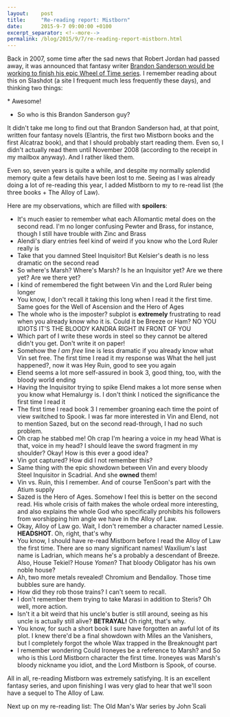 ```yaml
---
layout:    post
title:     "Re-reading report: Mistborn"
date:      2015-9-7 09:00:00 +0100
excerpt_separator: <!--more-->
permalink: /blog/2015/9/7/re-reading-report-mistborn.html
---
```


Back in 2007, some time after the sad news that Robert Jordan had passed away, it was announced that fantasy writer [Brandon Sanderson would be working to finish his epic Wheel of Time series](http://brandonsanderson.com/brandon-to-finish-wheel-of-time/). I remember reading about this on Slashdot (a site I frequent much less frequently these days), and thinking two things:

<!--more-->* Awesome!
* So who is this Brandon Sanderson guy?

It didn't take me long to find out that Brandon Sanderson had, at that point, written four fantasy novels (Elantris, the first two Mistborn books and the first Alcatraz book), and that I should probably start reading them. Even so, I didn't actually read them until November 2008 (according to the receipt in my mailbox anyway). And I rather liked them.

Even so, seven years is quite a while, and despite my normally splendid memory quite a few details have been lost to me. Seeing as I was already doing a lot of re-reading this year, I added Mistborn to my to re-read list (the three books + The Alloy of Law).

Here are my observations, which are filled with **spoilers**:
* It's much easier to remember what each Allomantic metal does on the second read. I'm no longer confusing Pewter and Brass, for instance, though I still have trouble with Zinc and Brass
* Alendi's diary entries feel kind of weird if you know who the Lord Ruler really is
* Take that you damned Steel Inquisitor! But Kelsier's death is no less dramatic on the second read
* So where's Marsh? Where's Marsh? Is he an Inquisitor yet? Are we there yet? Are we there yet?
* I kind of remembered the fight between Vin and the Lord Ruler being longer
* You know, I don't recall it taking this long when I read it the first time. Same goes for the Well of Ascension and the Hero of Ages
* The whole who is the imposter? subplot is **extremely** frustrating to read when you already know who it is. Could it be Breeze or Ham? NO YOU IDIOTS IT'S THE BLOODY KANDRA RIGHT IN FRONT OF YOU
* Which part of I write these words in steel so they cannot be altered didn't you get. Don't write it on paper!
* Somehow the *I am free* line is less dramatic if you already know what Vin set free. The first time I read it my response was What the hell just happened?, now it was Hey Ruin, good to see you again
* Elend seems a lot more self-assured in book 3, good thing, too, with the bloody world ending
* Having the Inquisitor trying to spike Elend makes a lot more sense when you know what Hemalurgy is. I don't think I noticed the significance the first time I read it
* The first time I read book 3 I remember groaning each time the point of view switched to Spook. I was far more interested in Vin and Elend, not to mention Sazed, but on the second read-through, I had no such problem.
* Oh crap he stabbed me! Oh crap I'm hearing a voice in my head What is that, voice in my head? I should leave the sword fragment in my shoulder? Okay! How is this ever a good idea?
* Vin got captured? How did I not remember this?
* Same thing with the epic showdown between Vin and every bloody Steel Inquisitor in Scadrial. And she **owned** them!
* Vin vs. Ruin, this I remember. And of course TenSoon's part with the Atium supply
* Sazed is the Hero of Ages. Somehow I feel this is better on the second read. His whole crisis of faith makes the whole ordeal more interesting, and also explains the whole God who specifically prohibits his followers from worshipping him angle we have in the Alloy of Law.
* Okay, Alloy of Law go. Wait, I don't remember a character named Lessie. **HEADSHOT**. Oh, right, that's why
* You know, I should have re-read Mistborn before I read the Alloy of Law the first time. There are so many significant names! Waxilium's last name is Ladrian, which means he's a probably a descendant of Breeze. Also, House Tekiel? House *Yomen*? That bloody Obligator has his own noble house?
* Ah, two more metals revealed! Chromium and Bendalloy. Those time bubbles sure are handy.
* How did they rob those trains? I can't seem to recall.
* I don't remember them trying to take Marasi in addition to Steris? Oh well, more action.
* Isn't it a bit weird that his uncle's butler is still around, seeing as his uncle is actually still alive? **BETRAYAL!** Oh right, that's why.
* You know, for such a short book I sure have forgotten an awful lot of its plot. I knew there'd be a final showdown with Miles an the Vanishers, but I completely forgot the whole Wax trapped in the Breaknought part
* I remember wondering Could Ironeyes be a reference to Marsh? and So who is this Lord Mistborn character the first time. Ironeyes was Marsh's bloody nickname you idiot, and the Lord Mistborn is Spook, of course.


All in all, re-reading Mistborn was extremely satisfying. It is an excellent fantasy series, and upon finishing I was very glad to hear that we'll soon have a sequel to The Alloy of Law.

Next up on my re-reading list: The Old Man's War series by John Scali